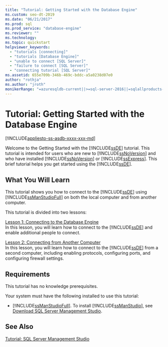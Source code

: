 ```yaml
---
title: "Tutorial: Getting Started with the Database Engine"
ms.custom: seo-dt-2019
ms.date: "06/21/2017"
ms.prod: sql
ms.prod_service: "database-engine"
ms.reviewer: ""
ms.technology: 
ms.topic: quickstart
helpviewer_keywords: 
  - "tutorials [connecting]"
  - "tutorials [Database Engine]"
  - "unable to connect [SQL Server]"
  - "failure to connect [SQL Server]"
  - "connecting tutorial [SQL Server]"
ms.assetid: 655e709b-346b-469c-bddc-a5a0238d07e0
author: "rothja"
ms.author: "jroth"
monikerRange: "=azuresqldb-current||>=sql-server-2016||=sqlallproducts-allversions||>=sql-server-linux-2017||=azuresqldb-mi-current"
---
```

# Tutorial: Getting Started with the Database Engine
[!INCLUDE[appliesto-ss-asdb-xxxx-xxx-md](../includes/appliesto-ss-asdb-xxxx-xxx-md.md)]

Welcome to the Getting Started with the [!INCLUDE[ssDE](../includes/ssde-md.md)] tutorial. This tutorial is intended for users who are new to [!INCLUDE[ssNoVersion](../includes/ssnoversion-md.md)] and who have installed [!INCLUDE[ssNoVersion](../includes/ssnoversion-md.md)] or [!INCLUDE[ssExpress](../includes/ssexpress-md.md)]. This brief tutorial helps you get started using the [!INCLUDE[ssDE](../includes/ssde-md.md)].  
  
## What You Will Learn  
This tutorial shows you how to connect to the [!INCLUDE[ssDE](../includes/ssde-md.md)] using [!INCLUDE[ssManStudioFull](../includes/ssmanstudiofull-md.md)] on both the local computer and from another computer.  
  
This tutorial is divided into two lessons:  
  
[Lesson 1: Connecting to the Database Engine](../relational-databases/lesson-1-connecting-to-the-database-engine.md)  
In this lesson, you will learn how to connect to the [!INCLUDE[ssDE](../includes/ssde-md.md)] and enable additional people to connect.  
  
[Lesson 2: Connecting from Another Computer](../relational-databases/lesson-2-connecting-from-another-computer.md)  
In this lesson, you will learn how to connect to the [!INCLUDE[ssDE](../includes/ssde-md.md)] from a second computer, including enabling protocols, configuring ports, and configuring firewall settings.  
  
## Requirements  
This tutorial has no knowledge prerequisites.  
  
Your system must have the following installed to use this tutorial:  
  
-   [!INCLUDE[ssManStudioFull](../includes/ssmanstudiofull-md.md)]. To install [!INCLUDE[ssManStudio](../includes/ssmanstudio-md.md)], see [Download SQL Server Management Studio](../ssms/download-sql-server-management-studio-ssms.md).  
  
## See Also  
[Tutorial: SQL Server Management Studio](../ssms/tutorials/tutorial-sql-server-management-studio.md)  
  
  
  

